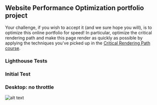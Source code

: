 ## Website Performance Optimization portfolio project

Your challenge, if you wish to accept it (and we sure hope you will), is to optimize this online portfolio for speed! In particular, optimize the critical rendering path and make this page render as quickly as possible by applying the techniques you've picked up in the [Critical Rendering Path course](https://www.udacity.com/course/ud884).

### Lighthouse Tests

### Initial Test
### Desktop: no throttle
![alt text](/WebsiteOptimizationScreenshot/Test1-Desktop-noThrottle.png "Test 1: Desktop no throttle")